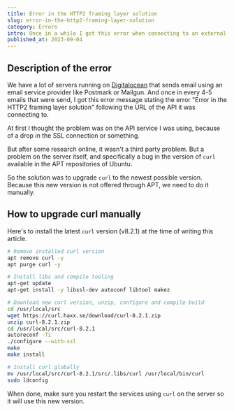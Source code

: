 ```yaml
---
title: Error in the HTTP2 framing layer solution
slug: error-in-the-http2-framing-layer-solution
category: Errors
intro: Once in a while I got this error when connecting to an external service on servers running Ubuntu 18.x or 20.x. After some research I got this flaky bug resolved!
published_at: 2023-09-04
---
```


## Description of the error

We have a lot of servers running on [Digitalocean](https://m.do.co/c/0801ad4bd810) that sends email using an email service provider like Postmark or Mailgun. And once in every 4-5 emails that were send, I got this error message stating the error "Error in the HTTP2 framing layer solution" following the URL of the API it was connecting to.

At first I thought the problem was on the API service I was using, because of a drop in the SSL connection or something.

But after some research online, it wasn't a third party problem. But a problem on the server itself, and specifically a bug in the version of `curl` available in the APT repositories of Ubuntu.

So the solution was to upgrade `curl` to the newest possible version. Because this new version is not offered through APT, we need to do it manually.

## How to upgrade curl manually

Here's to install the latest `curl` version (v8.2.1) at the time of writing this article.

```bash
# Remove installed curl version
apt remove curl -y
apt purge curl -y

# Install libs and compile tooling
apt-get update
apt-get install -y libssl-dev autoconf libtool makez

# Download new curl version, unzip, configure and compile build
cd /usr/local/src
wget https://curl.haxx.se/download/curl-8.2.1.zip
unzip curl-8.2.1.zip
cd /usr/local/src/curl-8.2.1
autoreconf -fi
./configure --with-ssl
make
make install

# Install curl globally
mv /usr/local/src/curl-8.2.1/src/.libs/curl /usr/local/bin/curl
sudo ldconfig
```

When done, make sure you restart the services using `curl` on the server so it will use this new version.
